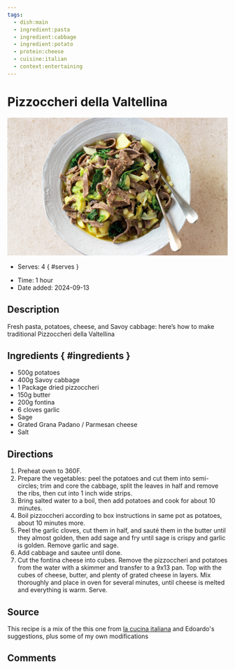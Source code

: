 ```yaml
---
tags:
  - dish:main
  - ingredient:pasta
  - ingredient:cabbage
  - ingredient:potato
  - protein:cheese
  - cuisine:italian
  - context:entertaining
---
```

<!-- Tags can have colon, but no space around it -->

# Pizzoccheri della Valtellina

![Recipe picture](../images/pizzoccheri.jpg)

<!-- Serves has to be a single number, no dashes, but text is allowed after the
number (e.g., 24 cookies) -->
- Serves: 4
{ #serves }
<!-- Time is not parsed, so anything can be input here, and additional
values can be added (e.g., "active time", "cooking time", etc) -->
- Time: 1 hour
- Date added: 2024-09-13

## Description
Fresh pasta, potatoes, cheese, and Savoy cabbage: here’s how to make traditional Pizzoccheri della Valtellina

## Ingredients { #ingredients }

<!-- Decimals are allowed, fractions are not. For ranges, use only a single dash
and no spaces between the numbers. -->
- 500g potatoes
- 400g Savoy cabbage
- 1 Package dried pizzoccheri
- 150g butter
- 200g fontina
- 6 cloves garlic
- Sage
- Grated Grana Padano / Parmesan cheese
- Salt 
## Directions

<!-- If you have a direction that refers to a number of some ingredient, wrap
the number in asterisks and add `{.ingredient-num}` afterwards. For example,
write `Add 2 Tbsp oil to pan` as `Add *2*{.ingredient-num} to pan`. This allows
us to properly change the number when changing the serves value. -->

1. Preheat oven to 360F.
2. Prepare the vegetables: peel the potatoes and cut them into semi-circles; trim and core the cabbage, split the leaves in half and remove the ribs, then cut into 1 inch wide strips.
3. Bring salted water to a boil, then add potatoes and cook for about 10 minutes.
4. Boil pizzoccheri according to box instructions in same pot as potatoes, about 10 minutes more.
5. Peel the garlic cloves, cut them in half, and sauté them in the butter until they almost golden, then add sage and fry until sage is crispy and garlic is golden. Remove garlic and sage.
6. Add cabbage and sautee until done.
7. Cut the fontina cheese into cubes. Remove the pizzoccheri and potatoes from the water with a skimmer and transfer to a 9x13 pan. Top with the cubes of cheese, butter, and plenty of grated cheese in layers. Mix thoroughly and place in oven for several minutes, until cheese is melted and everything is warm. Serve.

## Source

This recipe is a mix of the this one from [la cucina italiana](https://www.lacucinaitaliana.com/recipe/pasta/pizzoccheri-della-valtellina-the-original-recipe) and Edoardo's suggestions, plus some of my own modifications

## Comments
